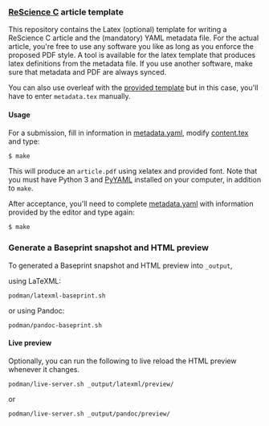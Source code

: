 ### [ReScience C](https://rescience.github.io/) article template

This repository contains the Latex (optional) template for writing a ReScience
C article and the (mandatory) YAML metadata file. For the actual article,
you're free to use any software you like as long as you enforce the proposed
PDF style. A tool is available for the latex template that produces latex
definitions from the metadata file. If you use another software, make sure that
metadata and PDF are always synced.

You can also use overleaf with the [provided template](https://www.overleaf.com/read/kfrwdmygjyqw) but in this case, you'll have to enter `metadata.tex` manually.

#### Usage

For a submission, fill in information in
[metadata.yaml](./metadata.yaml), modify [content.tex](content.tex)
and type:

```bash
$ make 
```

This will produce an `article.pdf` using xelatex and provided font. Note that you must have Python 3 and [PyYAML](https://pyyaml.org/) installed on your computer, in addition to `make`.


After acceptance, you'll need to complete [metadata.yaml](./metadata.yaml) with information provided by the editor and type again:

```bash
$ make
```

### Generate a Baseprint snapshot and HTML preview

To generated a Baseprint snapshot and HTML preview into `_output`,

using LaTeXML:

```
podman/latexml-baseprint.sh
```

or using Pandoc:

```
podman/pandoc-baseprint.sh
```

#### Live preview

Optionally, you can run the following to live reload the HTML
preview whenever it changes.

```
podman/live-server.sh _output/latexml/preview/
```

or

```
podman/live-server.sh _output/pandoc/preview/
```
